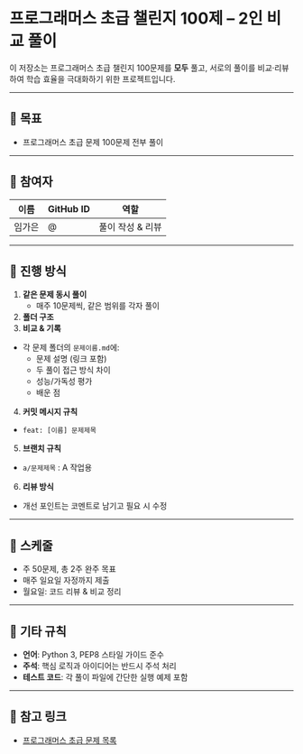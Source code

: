 # 프로그래머스 초급 챌린지 100제 – 2인 비교 풀이

이 저장소는 프로그래머스 초급 챌린지 100문제를 **모두** 풀고, 서로의 풀이를 비교·리뷰하여 학습 효율을 극대화하기 위한 프로젝트입니다.

---

## 🎯 목표
- 프로그래머스 초급 문제 100문제 전부 풀이

---

## 👥 참여자
| 이름 | GitHub ID | 역할 |
|------|-----------|------|
| 임가은 | @ | 풀이 작성 & 리뷰 |

---

## 📌 진행 방식
1. **같은 문제 동시 풀이**  
   - 매주 10문제씩, 같은 범위를 각자 풀이
2. **폴더 구조**
3. **비교 & 기록**
- 각 문제 폴더의 `문제이름.md`에:
  - 문제 설명 (링크 포함)
  - 두 풀이 접근 방식 차이
  - 성능/가독성 평가
  - 배운 점
4. **커밋 메시지 규칙**
- `feat: [이름] 문제제목`
5. **브랜치 규칙**
- `a/문제제목` : A 작업용
6. **리뷰 방식**
- 개선 포인트는 코멘트로 남기고 필요 시 수정

---

## 📅 스케줄
- 주 50문제, 총 2주 완주 목표
- 매주 일요일 자정까지 제출
- 월요일: 코드 리뷰 & 비교 정리

---

## 📜 기타 규칙
- **언어**: Python 3, PEP8 스타일 가이드 준수
- **주석**: 핵심 로직과 아이디어는 반드시 주석 처리
- **테스트 코드**: 각 풀이 파일에 간단한 실행 예제 포함

---

## 📂 참고 링크
- [프로그래머스 초급 문제 목록](https://school.programmers.co.kr/learn/challenges/beginner?order=acceptance_desc)

